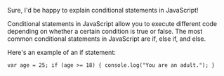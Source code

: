 Sure, I'd be happy to explain conditional statements in JavaScript!

Conditional statements in JavaScript allow you to execute different code depending on whether a certain condition is true or false. The most common conditional statements in JavaScript are if, else if, and else.

Here's an example of an if statement:

`
var age = 25;
if (age >= 18) {
  console.log("You are an adult.");
}
`
